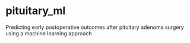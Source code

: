 # pituitary_ml
Predicting early postoperative outcomes after pituitary adenoma surgery using a machine learning approach
